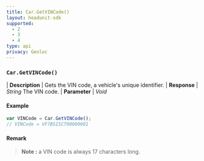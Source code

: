 ```yaml
---
title: Car.GetVINCode()
layout: headunit-sdk
supported:
  - 2
  - 3
  - 4
type: api
privacy: Geoloc
---
```


### `Car.GetVINCode()`

| **Description** | Gets the VIN code, a vehicle's unique identifier.
| **Response** | *String*  The VIN code.
| **Parameter**   | *Void*

#### Example

```javascript
var VINCode = Car.GetVINCode();
// VINCode = VF7BSISCT00000001
```

#### Remark

>**Note :** a VIN code is always 17 characters long.